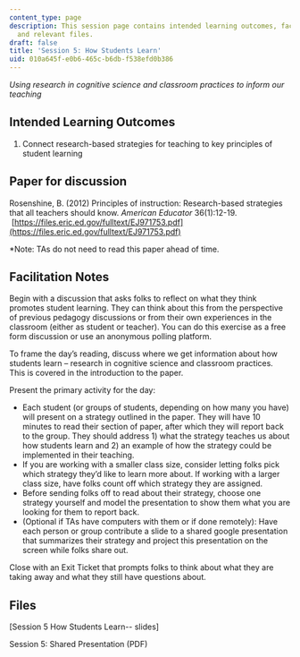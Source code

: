 ```yaml
---
content_type: page
description: This session page contains intended learning outcomes, facilitation notes,
  and relevant files.
draft: false
title: 'Session 5: How Students Learn'
uid: 010a645f-e0b6-465c-b6db-f538efd0b386
---
```

*Using research in cognitive science and classroom practices to inform our teaching*

## Intended Learning Outcomes

1. Connect research-based strategies for teaching to key principles of student learning

## Paper for discussion

Rosenshine, B. (2012) Principles of instruction: Research-based strategies that all teachers should know. *American Educator* 36(1):12-19.  [https://files.eric.ed.gov/fulltext/EJ971753.pdf](https://files.eric.ed.gov/fulltext/EJ971753.pdf)

\*Note: TAs do not need to read this paper ahead of time.

## Facilitation Notes

Begin with a discussion that asks folks to reflect on what they think promotes student learning. They can think about this from the perspective of previous pedagogy discussions or from their own experiences in the classroom (either as student or teacher). You can do this exercise as a free form discussion or use an anonymous polling platform.

To frame the day’s reading, discuss where we get information about how students learn – research in cognitive science and classroom practices. This is covered in the introduction to the paper.

Present the primary activity for the day:

- Each student (or groups of students, depending on how many you have) will present on a strategy outlined in the paper. They will have 10 minutes to read their section of paper, after which they will report back to the group. They should address 1) what the strategy teaches us about how students learn and 2) an example of how the strategy could be implemented in their teaching. 
- If you are working with a smaller class size, consider letting folks pick which strategy they’d like to learn more about. If working with a larger class size, have folks count off which strategy they are assigned.
- Before sending folks off to read about their strategy, choose one strategy yourself and model the presentation to show them what you are looking for them to report back.
- (Optional if TAs have computers with them or if done remotely): Have each person or group contribute a slide to a shared google presentation that summarizes their strategy and project this presentation on the screen while folks share out.

Close with an Exit Ticket that prompts folks to think about what they are taking away and what they still have questions about.

## Files

\[Session 5 How Students Learn-- slides\]

Session 5: Shared Presentation (PDF)